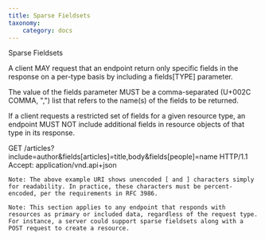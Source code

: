 ```yaml
---
title: Sparse Fieldsets
taxonomy:
    category: docs
---
```


Sparse Fieldsets

A client MAY request that an endpoint return only specific fields in the response on a per-type basis by including a fields[TYPE] parameter.

The value of the fields parameter MUST be a comma-separated (U+002C COMMA, ",") list that refers to the name(s) of the fields to be returned.

If a client requests a restricted set of fields for a given resource type, an endpoint MUST NOT include additional fields in resource objects of that type in its response.

GET /articles?include=author&fields[articles]=title,body&fields[people]=name HTTP/1.1
Accept: application/vnd.api+json

    Note: The above example URI shows unencoded [ and ] characters simply for readability. In practice, these characters must be percent-encoded, per the requirements in RFC 3986.

    Note: This section applies to any endpoint that responds with resources as primary or included data, regardless of the request type. For instance, a server could support sparse fieldsets along with a POST request to create a resource.
